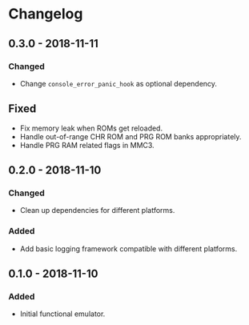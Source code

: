# Changelog

## 0.3.0 - 2018-11-11

### Changed

 - Change `console_error_panic_hook` as optional dependency.

## Fixed

 - Fix memory leak when ROMs get reloaded.
 - Handle out-of-range CHR ROM and PRG ROM banks appropriately.
 - Handle PRG RAM related flags in MMC3.

## 0.2.0 - 2018-11-10

### Changed

 - Clean up dependencies for different platforms.

### Added

 - Add basic logging framework compatible with different platforms.

## 0.1.0 - 2018-11-10

### Added

 - Initial functional emulator.
